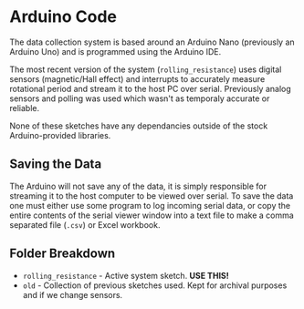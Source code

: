# Arduino Code

The data collection system is based around an Arduino Nano (previously an Arduino Uno) and is programmed using the Arduino IDE.

The most recent version of the system (`rolling_resistance`) uses digital sensors (magnetic/Hall effect) and interrupts to accurately measure rotational period and stream it to the host PC over serial. Previously analog sensors and polling was used which wasn't as temporaly accurate or reliable.

None of these sketches have any dependancies outside of the stock Arduino-provided libraries.

## Saving the Data

The Arduino will not save any of the data, it is simply responsible for streaming it to the host computer to be viewed over serial. To save the data one must either use some program to log incoming serial data, or copy the entire contents of the serial viewer window into a text file to make a comma separated file (`.csv`) or Excel workbook.

## Folder Breakdown

- `rolling_resistance` - Active system sketch. **USE THIS!**
- `old` - Collection of previous sketches used. Kept for archival purposes and if we change sensors.
